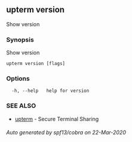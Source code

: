 ## upterm version

Show version

### Synopsis

Show version

```
upterm version [flags]
```

### Options

```
  -h, --help   help for version
```

### SEE ALSO

* [upterm](upterm.md)	 - Secure Terminal Sharing

###### Auto generated by spf13/cobra on 22-Mar-2020
